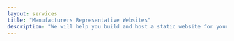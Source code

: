 ```yaml
---
layout: services
title: "Manufacturers Representative Websites"
description: "We will help you build and host a static website for your Manufacturers Representative business"
---
```

